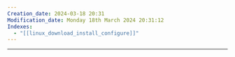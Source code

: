 ```yaml
---
Creation_date: 2024-03-18 20:31
Modification_date: Monday 18th March 2024 20:31:12
Indexes:
  - "[[linux_download_install_configure]]"
---
```


----














